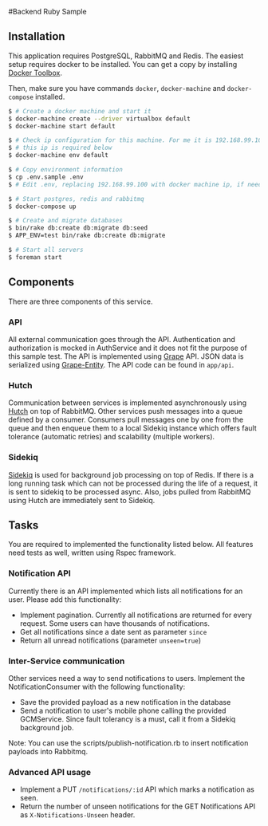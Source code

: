 #Backend Ruby Sample

## Installation

This application requires PostgreSQL, RabbitMQ and Redis. The easiest setup requires docker to be installed. You can get a copy by installing [Docker Toolbox](https://docs.docker.com/engine/installation/).

Then, make sure you have commands `docker`, `docker-machine` and `docker-compose` installed.

```bash
$ # Create a docker machine and start it
$ docker-machine create --driver virtualbox default
$ docker-machine start default

$ # Check ip configuration for this machine. For me it is 192.168.99.100
$ # this ip is required below
$ docker-machine env default

$ # Copy environment information
$ cp .env.sample .env
$ # Edit .env, replacing 192.168.99.100 with docker machine ip, if needed

$ # Start postgres, redis and rabbitmq
$ docker-compose up

$ # Create and migrate databases
$ bin/rake db:create db:migrate db:seed
$ APP_ENV=test bin/rake db:create db:migrate

$ # Start all servers
$ foreman start
```

## Components

There are three components of this service.

### API

All external communication goes through the API. Authentication and authorization is mocked in AuthService and it does not fit the purpose of this sample test. The API is implemented using [Grape](https://github.com/intridea/grape) API. JSON data is serialized using [Grape-Entity](https://github.com/ruby-grape/grape-entity). The API code can be found in `app/api`.

### Hutch

Communication between services is implemented asynchronously using [Hutch](https://github.com/gocardless/hutch) on top of RabbitMQ. Other services push messages into a queue defined by a consumer. Consumers pull messages one by one from the queue and then enqueue them to a local Sidekiq instance which offers fault tolerance (automatic retries) and scalability (multiple workers).

### Sidekiq

[Sidekiq](https://github.com/mperham/sidekiq) is used for background job processing on top of Redis. If there is a long running task which can not be processed during the life of a request, it is sent to sidekiq to be processed async. Also, jobs pulled from RabbitMQ using Hutch are immediately sent to Sidekiq.

## Tasks

You are required to implemented the functionality listed below. All features need tests as well, written using Rspec framework.

### Notification API

Currently there is an API implemented which lists all notifications for an user. Please add this functionality:

- Implement pagination. Currently all notifications are returned for every request. Some users can have thousands of notifications.
- Get all notifications since a date sent as parameter `since`
- Return all unread notifications (parameter `unseen=true`)

### Inter-Service communication

Other services need a way to send notifications to users. Implement the NotificationConsumer with the following functionality:

- Save the provided payload as a new notification in the database
- Send a notification to user's mobile phone calling the provided GCMService. Since fault tolerancy is a must, call it from a Sidekiq background job.

Note: You can use the scripts/publish-notification.rb to insert notification payloads into Rabbitmq.

### Advanced API usage

- Implement a PUT `/notifications/:id` API which marks a notification as seen.
- Return the number of unseen notifications for the GET Notifications API as `X-Notifications-Unseen` header.
